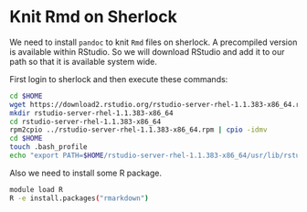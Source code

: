 # Knit Rmd on Sherlock

We need to install `pandoc` to knit `Rmd` files on sherlock. A precompiled version is available within RStudio. So we will download RStudio and add it to our path so that it is available system wide.

First login to sherlock and then execute these commands:

```bash
cd $HOME
wget https://download2.rstudio.org/rstudio-server-rhel-1.1.383-x86_64.rpm
mkdir rstudio-server-rhel-1.1.383-x86_64
cd rstudio-server-rhel-1.1.383-x86_64
rpm2cpio ../rstudio-server-rhel-1.1.383-x86_64.rpm | cpio -idmv
cd $HOME
touch .bash_profile
echo "export PATH=$HOME/rstudio-server-rhel-1.1.383-x86_64/usr/lib/rstudio-server/bin/pandoc:$PATH" >> .bash_profile
```

Also we need to install some R package.

```bash
module load R
R -e install.packages("rmarkdown")
```
